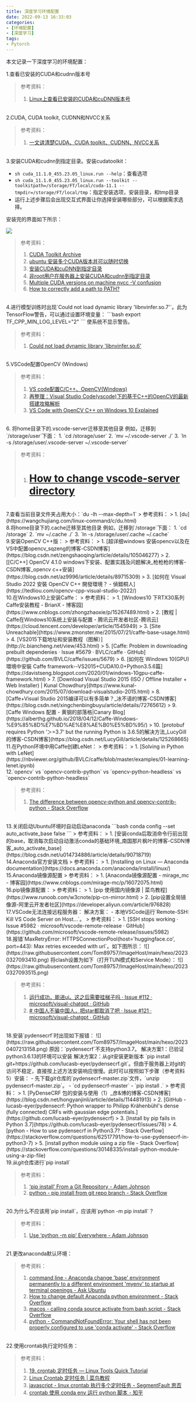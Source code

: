 ```yaml
---
title: 深度学习环境配置
date: 2022-09-13 16:33:03
categories:
- [环境配置]
- [深度学习]
tags:
- Pytorch
---
```


本文记录一下深度学习的环境配置：
<!--more-->

1.查看已安装的CUDA和cudnn版本号

> 参考资料：
> 1. [Linux上查看已安装的CUDA和cuDNN版本号](https://bbs.huaweicloud.com/blogs/140384#:~:text=1.%20%E6%9F%A5%E7%9C%8BCUDA%E7%89%88%E6%9C%ACcuda,%2Flocal%20%7C%20gre...)

</br>
2.CUDA, CUDA toolkit, CUDNN和NVCC关系

> 参考资料：
> 1. [一文讲清楚CUDA、CUDA toolkit、CUDNN、NVCC关系](https://blog.csdn.net/qq_41094058/article/details/116207333)


</br>
3.安装CUDA和cudnn到指定目录。安装cudatoolkit：

- `sh cuda_11.1.0_455.23.05_linux.run --help`：查看选项
- `sh cuda_11.1.0_455.23.05_linux.run --toolkit --toolkitpath=/storage/FT/local/cuda-11.1 --tmpdir=/storage/FT/local/tmp`：指定安装选项，安装目录，和tmp目录
- 运行上述步骤后会出现交互式界面让你选择安装哪些部分，可以根据需求选择。

安装完的界面如下所示：

![](https://raw.githubusercontent.com/Tom89757/ImageHost/main/hexo/20220914102908.png)

>参考资料：
> 1. [CUDA Toolkit Archive](https://developer.nvidia.com/cuda-toolkit-archive)
> 2. [ubuntu 安装多个CUDA版本并可以随时切换](https://blog.csdn.net/yinxingtianxia/article/details/80462892)
> 3. [安装CUDA和cuDNN到指定目录](https://blog.csdn.net/kxqt233/article/details/113825524)
> 4. [非root用户在服务器上安装CUDA和cudnn到指定目录](https://blog.csdn.net/qq_35498453/article/details/110532839)
> 5. [Multiple CUDA versions on machine nvcc -V confusion](https://stackoverflow.com/questions/40517083/multiple-cuda-versions-on-machine-nvcc-v-confusion)
> 6. [How to correctly add a path to PATH?](https://unix.stackexchange.com/questions/26047/how-to-correctly-add-a-path-to-path)

</br>
4.进行模型训练时出现`Could not load dynamic library 'libnvinfer.so.7'`。此为TensorFlow警告，可以通过设置环境变量：
```bash
export TF_CPP_MIN_LOG_LEVEL="2"
```
使系统不显示警告。

>参考资料：
> 1. [Could not load dynamic library 'libnvinfer.so.6'](https://stackoverflow.com/questions/60368298/could-not-load-dynamic-library-libnvinfer-so-6)

</br>
5.VSCode配置OpenCV (Windows)

> 参考资料：
> 1. [VS code配置C/C++、OpenCV(Windows)](https://blog.csdn.net/m0_37833142/article/details/105686820)
> 2. [再整理：Visual Studio Code(vscode)下的基于C++的OpenCV的最新搭建攻略解析](https://www.cnblogs.com/czlhxm/p/13848278.html)
> 3. [VS Code with OpenCV C++ on Windows 10 Explained](https://cuda-chen.github.io/programming/image%20processing/2020/01/21/vscode-with-opencv-cpp-on-windows10-explained.html)


</br>
6. 将home目录下的.vscode-server迁移至其他目录
例如，迁移到`/storage/user`下面：
1. `cd /storage/user`
2. `mv ~/.vscode-server ./`
3. `ln -s /storage/user/.vscode-server ~/.vscode-server`

> 参考资料：
> 1. # [How to change vscode-server directory](https://stackoverflow.com/questions/62613523/how-to-change-vscode-server-directory)

</br>
7.查看当前目录文件夹占用大小：`du -lh --max-depth=1`
> 参考资料：
> 1. [du](https://wangchujiang.com/linux-command/c/du.html)

</br>
8.将home目录下的.cache迁移至其他目录
例如，迁移到`/storage`下面：
1. `cd /storage`
2. `mv ~/.cache ./`
3. `ln -s /storage/user/.cache ~/.cache`

</br>
9.安装OpenCV C++版：
> 参考资料：
> 1. [超详细windows 安装opencv以及在VS中配置opencv_sqzeng的博客-CSDN博客](https://blog.csdn.net/zengshaoqing/article/details/105046277)
> 2. [[C/C++] OpenCV 4.1.0 windows下安装、配置实践及问题解决_枪枪枪的博客-CSDN博客_opencv c++安装](https://blog.csdn.net/az9996/article/details/89715309)
> 3. [如何在 Visual Studio 2022 安裝 OpenCV C++ 開發環境？ - 偵錯桐人](https://tedliou.com/opencv-cpp-visual-studio-2022/)

</br>
10.在Windows10上安装Caffe：
> 参考资料：
> 1. [Windows10 下RTX30系列Caffe安装教程 - BrianX - 博客园](https://www.cnblogs.com/zhongzhaoxie/p/15267489.html)
> 2. [教程 | Caffe在Windows10系统上安装与配置 - 腾讯云开发者社区-腾讯云](https://cloud.tencent.com/developer/article/1545949)
> 3. [Site Unreachable](https://www.zmonster.me/2015/07/21/caffe-base-usage.html)
> 4. [VS2015下载地址和安装教程（图解）](http://c.biancheng.net/view/453.html)
> 5. [Caffe: Problem in downloading prebuilt dependenies · Issue #5679 · BVLC/caffe · GitHub](https://github.com/BVLC/caffe/issues/5679)
> 6. [如何在 Windows 10(GPU) 環境中安裝 Caffe framework--VS2015+CUDA10.0+Python3.5.6篇](https://davistseng.blogspot.com/2020/01/windows-10gpu-caffe-framework.html)
> 7. [Download Visual Studio 2015 (ISO / Offline Installer + Web Installer) | Kunal Chowdhury](https://www.kunal-chowdhury.com/2015/07/download-visualstudio-2015.html)
> 8. [Caffe+Visual Studio 2015编译可以有多简单？_冰不语的博客-CSDN博客](https://blog.csdn.net/xingchenbingbuyu/article/details/72765612)
> 9. [Caffe Windows 配置 - 黄钢的部落格|Canary Blog](https://alberthg.github.io/2018/04/12/Caffe-Windows-%E9%85%8D%E7%BD%AE%E8%AE%B0%E5%BD%95/)
> 10. [protobuf requires Python ‘＞=3.7‘ but the running Python is 3.6.5的解决方法_LucyGill的博客-CSDN博客](https://blog.csdn.net/LucyGill/article/details/125268665)

</br>
11.在Python环境中用Caffe创建LeNet：
> 参考资料：
> 1. [Solving in Python with LeNet](https://nbviewer.org/github/BVLC/caffe/blob/master/examples/01-learning-lenet.ipynb)

</br>
12.`opencv` vs `opencv-contrib-python` vs `opencv-python-headless` vs `opencv-contrib-python-headless`

> 参考资料：
> 1. [The difference between opencv-python and opencv-contrib-python - Stack Overflow](https://stackoverflow.com/questions/64902852/the-difference-between-opencv-python-and-opencv-contrib-python)

</br>
13.关闭启动Ubuntu环境时自动启动anaconda
```bash
conda config --set auto_activate_base false
```
> 参考资料：
> 1. [安装conda后取消命令行前出现的base，取消每次启动自动激活conda的基础环境_南国那片枫叶的博客-CSDN博客_auto_activate_base](https://blog.csdn.net/u014734886/article/details/90718719)


</br>
14.Anaconda官方安装文档
> 参考资料：
> 1. [Installing on Linux — Anaconda documentation](https://docs.anaconda.com/anaconda/install/linux/)

</br>
15.Anaconda镜像源配置
> 参考资料：
> 1. [Anaconda镜像源配置 - mirage_mc - 博客园](https://www.cnblogs.com/mirage-mc/p/16072075.html)


</br>
16.pip镜像源配置：
> 参考资料：
> 1. [pip 使用国内镜像源 | 菜鸟教程](https://www.runoob.com/w3cnote/pip-cn-mirror.html)
> 2. [pip设置全局镜像源-阿里云开发者社区](https://developer.aliyun.com/article/976828)

</br>
17.VSCode无法连接远程服务器：
解决方案：
- 本地VSCode运行`Remote-SSH: Kill VS Code Server on Host...`。
> 参考资料：
> 1. [SSH stops working · Issue #5982 · microsoft/vscode-remote-release · GitHub](https://github.com/microsoft/vscode-remote-release/issues/5982)

</br>
18.报错`MaxRetryError: HTTPSConnectionPool(host='huggingface.co', port=443): Max retries exceeded with url`。如下图所示：
![](https://raw.githubusercontent.com/Tom89757/ImageHost/main/hexo/20230327093410.png)
将clash设置为如下（打开TUN模式和Service Mode）：
![](https://raw.githubusercontent.com/Tom89757/ImageHost/main/hexo/20230327093515.png) 

> 参考资料：
> 1. [运行成功，能进ui。这之后需要挂梯子吗 · Issue #112 · microsoft/visual-chatgpt · GitHub](https://github.com/microsoft/visual-chatgpt/issues)
> 2. [# 中国人不骗中国人，把star都取消了吧 · Issue #121 · microsoft/visual-chatgpt · GitHub](https://github.com/microsoft/visual-chatgpt/issues/121)

</br>
18.安装`pydensecrf`时出现如下报错：
![](https://raw.githubusercontent.com/Tom89757/ImageHost/main/hexo/20230407213158.png)
原因：`pydensecrf`不支持python3.7。
解决方案1：已验证python3.6.13的环境可以安装
解决方案2：从git安装更新版本
`pip install git+https://github.com/lucasb-eyer/pydensecrf.git`。但由于服务器上对git的访问不稳定，直接按上述方法安装响应很慢。此时可以按照如下步骤（参考资料5）安装：
- 先下载git仓库的`pydensecrf-master.zip`文件，`unzip pydensecrf-master.zip`。
- `cd pydensecrf-master`
- `pip install .`
> 参考资料：
> 1. [PyDenseCRF 包的安装与使用（1）_彦&博的博客-CSDN博客](https://blog.csdn.net/hongyanjinli/article/details/114481913)
> 2. [GitHub - lucasb-eyer/pydensecrf: Python wrapper to Philipp Krähenbühl's dense (fully connected) CRFs with gaussian edge potentials.](https://github.com/lucasb-eyer/pydensecrf)
> 3. [Install by pip fails in Python 3.7](https://github.com/lucasb-eyer/pydensecrf/issues/78)
> 4. [python - How to use pydensecrf in Python3.7? - Stack Overflow](https://stackoverflow.com/questions/62517791/how-to-use-pydensecrf-in-python3-7)
> 5. [install python module using a zip file - Stack Overflow](https://stackoverflow.com/questions/30148335/install-python-module-using-a-zip-file)

</br>
19.从git仓库进行`pip install`

> 参考资料：
> 1. [‘pip install’ From a Git Repository - Adam Johnson](https://adamj.eu/tech/2019/03/11/pip-install-from-a-git-repository/)
> 2. [python - pip install from git repo branch - Stack Overflow](https://stackoverflow.com/questions/20101834/pip-install-from-git-repo-branch)


</br>
20.为什么不应该用`pip install`，应该用`python -m pip install`？

> 参考资料：
> 1. [Use ‘python -m pip’ Everywhere - Adam Johnson](https://adamj.eu/tech/2020/02/25/use-python-m-pip-everywhere/)


</br>
21.更改anaconda默认环境：

> 参考资料：
> 1. [command line - Anaconda change 'base' environment permanently to a different environment 'myenv' to startup at terminal openings - Ask Ubuntu](https://askubuntu.com/questions/1335235/anaconda-change-base-environment-permanently-to-a-different-environment-myenv)
> 2. [How to change default Anaconda python environment - Stack Overflow](https://stackoverflow.com/questions/28436769/how-to-change-default-anaconda-python-environment)
> 3. [macos - calling conda source activate from bash script - Stack Overflow](https://stackoverflow.com/questions/34534513/calling-conda-source-activate-from-bash-script)
> 4. [python - CommandNotFoundError: Your shell has not been properly configured to use 'conda activate' - Stack Overflow](https://stackoverflow.com/questions/61915607/commandnotfounderror-your-shell-has-not-been-properly-configured-to-use-conda)


</br>
22.使用crontab执行定时任务：

> 参考资料：
> 1. [19. crontab 定时任务 — Linux Tools Quick Tutorial](https://linuxtools-rst.readthedocs.io/zh_CN/latest/tool/crontab.html)
> 2. [Linux Crontab 定时任务 | 菜鸟教程](https://www.runoob.com/w3cnote/linux-crontab-tasks.html)
> 3. [javascript - linux crontab 执行多个定时任务 - SegmentFault 思否](https://segmentfault.com/q/1010000020045109)
> 4. [crontab 使用 conda env 运行 python 脚本 - 知乎](https://zhuanlan.zhihu.com/p/337608389)

